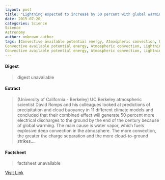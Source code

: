 ```yaml
---
layout: post
title: "Lightning expected to increase by 50 percent with global warming"
date: 2015-07-20
categories: Science
Science
Astronomy
author: unknown author
tags: [Convective available potential energy, Atmospheric convection, Lightning, Water vapor, Atmosphere of Earth, Precipitation, Water, Climate, Atmosphere, Global warming, Cloud, General circulation model, Meteorology, Physical sciences, Sky, Environmental science, Climatology, Nature, Earth sciences, Applied and interdisciplinary physics, Physical geography, Atmospheric sciences
Convective available potential energy, Atmospheric convection, Lightning, Water vapor, Atmosphere of Earth, Precipitation, Water, Climate, Atmosphere, Global warming, Cloud, General circulation model, Meteorology, Physical sciences, Sky, Environmental science, Climatology, Nature, Earth sciences, Applied and interdisciplinary physics, Physical geography, Atmospheric sciences
Convective available potential energy, Atmospheric convection, Lightning, Water vapor, Atmosphere of Earth, Precipitation, Water, Climate, Atmosphere, Global warming, Cloud, General circulation model, Meteorology, Physical sciences, Sky, Environmental science, Climatology, Nature, Earth sciences, Applied and interdisciplinary physics, Physical geography, Atmospheric sciences]
---
```



#### Digest
>digest unavailable

#### Extract
>(University of California - Berkeley) UC Berkeley atmospheric scientist David Romps and his colleagues looked at predictions of precipitation and cloud buoyancy in 11 different climate models and concluded that their combined effect will generate 50 percent more electrical discharges to the ground by the end of the century because of global warming. The main cause is water vapor, which fuels explosive deep convection in the atmosphere. The more convection, the greater the charge separation and the more cloud-to-ground strikes....

#### Factsheet
>factsheet unavailable

[Visit Link](http://www.eurekalert.org/pub_releases/2014-11/uoc--let111214.php)


